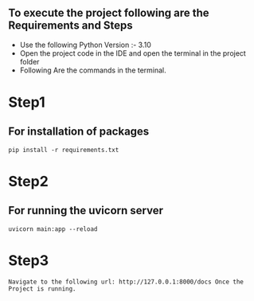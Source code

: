 ## To execute the project following are the  Requirements and Steps
- Use the following Python Version :- 3.10
- Open the project code in the IDE and open the terminal in the project folder
- Following Are the commands in the terminal.

# Step1
## For installation of packages
```
pip install -r requirements.txt  
```
# Step2
## For running the uvicorn server
```
uvicorn main:app --reload
```
# Step3
```
Navigate to the following url: http://127.0.0.1:8000/docs Once the Project is running.
```

